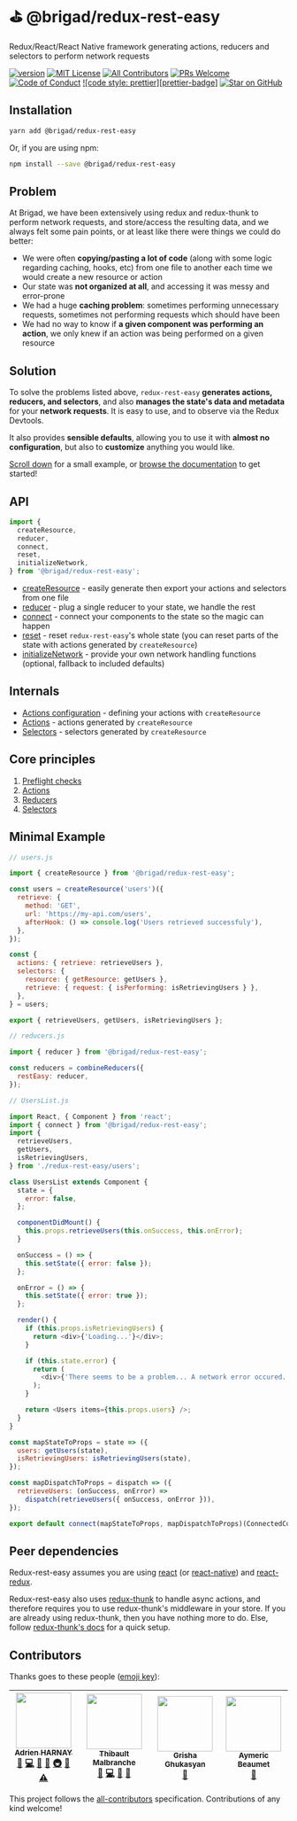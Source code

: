 # ⛳ @brigad/redux-rest-easy

Redux/React/React Native framework generating actions, reducers and selectors to perform network requests

[![version][version-badge]][package]
[![MIT License][license-badge]][license]
[![All Contributors](https://img.shields.io/badge/all_contributors-4-orange.svg?style=flat-square)](#contributors)
[![PRs Welcome][prs-badge]][prs]
[![Code of Conduct][coc-badge]][coc]
[![code style: prettier][prettier-badge]][prettier]
[![Star on GitHub][github-star-badge]][github-star]

## Installation

```bash
yarn add @brigad/redux-rest-easy
```

Or, if you are using npm:

```bash
npm install --save @brigad/redux-rest-easy
```

## Problem

At Brigad, we have been extensively using redux and redux-thunk to perform network requests, and store/access the resulting data, and we always felt some pain points, or at least like there were things we could do better:

* We were often **copying/pasting a lot of code** (along with some logic regarding caching, hooks, etc) from one file to another each time we would create a new resource or action
* Our state was **not organized at all**, and accessing it was messy and error-prone
* We had a huge **caching problem**: sometimes performing unnecessary requests, sometimes not performing requests which should have been
* We had no way to know if **a given component was performing an action**, we only knew if an action was being performed on a given resource

## Solution

To solve the problems listed above, `redux-rest-easy` **generates actions, reducers, and selectors**, and also **manages the state's data and metadata** for your **network requests**. It is easy to use, and to observe via the Redux Devtools.

It also provides **sensible defaults**, allowing you to use it with **almost no configuration**, but also to **customize** anything you would like.

[Scroll down](#minimal-example) for a small example, or [browse the documentation](#api) to get started!

## API

```js
import {
  createResource,
  reducer,
  connect,
  reset,
  initializeNetwork,
} from '@brigad/redux-rest-easy';
```

* [createResource](./docs/api/createResource.md) - easily generate then export your actions and selectors from one file
* [reducer](./docs/api/reducer.md) - plug a single reducer to your state, we handle the rest
* [connect](./docs/api/connect.md) - connect your components to the state so the magic can happen
* [reset](./docs/api/reset.md) - reset `redux-rest-easy`'s whole state (you can reset parts of the state with actions generated by `createResource`)
* [initializeNetwork](./docs/api/initializeNetwork.md) - provide your own network handling functions (optional, fallback to included defaults)

## Internals

* [Actions configuration](./docs/api/createResource/actionsConfig.md) - defining your actions with `createResource`
* [Actions](./docs/api/createResource/actions.md) - actions generated by `createResource`
* [Selectors](./docs/api/createResource/selectors.md) - selectors generated by `createResource`

## Core principles

1. [Preflight checks](./docs/principles/preflight.md)
2. [Actions](./docs/principles/actions.md)
3. [Reducers](./docs/principles/reducers.md)
4. [Selectors](./docs/principles/selectors.md)

## Minimal Example

```js
// users.js

import { createResource } from '@brigad/redux-rest-easy';

const users = createResource('users')({
  retrieve: {
    method: 'GET',
    url: 'https://my-api.com/users',
    afterHook: () => console.log('Users retrieved successfuly'),
  },
});

const {
  actions: { retrieve: retrieveUsers },
  selectors: {
    resource: { getResource: getUsers },
    retrieve: { request: { isPerforming: isRetrievingUsers } },
  },
} = users;

export { retrieveUsers, getUsers, isRetrievingUsers };
```

```js
// reducers.js

import { reducer } from '@brigad/redux-rest-easy';

const reducers = combineReducers({
  restEasy: reducer,
});
```

```js
// UsersList.js

import React, { Component } from 'react';
import { connect } from '@brigad/redux-rest-easy';
import {
  retrieveUsers,
  getUsers,
  isRetrievingUsers,
} from './redux-rest-easy/users';

class UsersList extends Component {
  state = {
    error: false,
  };

  componentDidMount() {
    this.props.retrieveUsers(this.onSuccess, this.onError);
  }

  onSuccess = () => {
    this.setState({ error: false });
  };

  onError = () => {
    this.setState({ error: true });
  };

  render() {
    if (this.props.isRetrievingUsers) {
      return <div>{'Loading...'}</div>;
    }

    if (this.state.error) {
      return (
        <div>{'There seems to be a problem... A network error occured.'}</div>
      );
    }

    return <Users items={this.props.users} />;
  }
}

const mapStateToProps = state => ({
  users: getUsers(state),
  isRetrievingUsers: isRetrievingUsers(state),
});

const mapDispatchToProps = dispatch => ({
  retrieveUsers: (onSuccess, onError) =>
    dispatch(retrieveUsers({ onSuccess, onError })),
});

export default connect(mapStateToProps, mapDispatchToProps)(ConnectedComponent);
```

## Peer dependencies

Redux-rest-easy assumes you are using [react][react] (or [react-native][react-native]) and [react-redux][react-redux].

Redux-rest-easy also uses [redux-thunk][redux-thunk] to handle async actions, and therefore requires you to use redux-thunk's middleware in your store. If you are already using redux-thunk, then you have nothing more to do. Else, follow [redux-thunk's docs][redux-thunk-installation] for a quick setup.

## Contributors

Thanks goes to these people ([emoji key][emojis]):

<!-- ALL-CONTRIBUTORS-LIST:START - Do not remove or modify this section -->

<!-- prettier-ignore -->
| [<img src="https://avatars1.githubusercontent.com/u/15089053?v=4" width="100px;"/><br /><sub><b>Adrien HARNAY</b></sub>](https://adrien.harnay.me)<br />[📝](#blog-Zephir77167 "Blogposts") [💻](https://github.com/Brigad/@brigad/redux-rest-easy/commits?author=Zephir77167 "Code") [📖](https://github.com/Brigad/@brigad/redux-rest-easy/commits?author=Zephir77167 "Documentation") [🤔](#ideas-Zephir77167 "Ideas, Planning, & Feedback") [🚇](#infra-Zephir77167 "Infrastructure (Hosting, Build-Tools, etc)") [👀](#review-Zephir77167 "Reviewed Pull Requests") [⚠️](https://github.com/Brigad/@brigad/redux-rest-easy/commits?author=Zephir77167 "Tests") | [<img src="https://avatars1.githubusercontent.com/u/6181446?v=4" width="100px;"/><br /><sub><b>Thibault Malbranche</b></sub>](https://github.com/Titozzz)<br />[🐛](https://github.com/Brigad/@brigad/redux-rest-easy/issues?q=author%3ATitozzz "Bug reports") [💻](https://github.com/Brigad/@brigad/redux-rest-easy/commits?author=Titozzz "Code") [🤔](#ideas-Titozzz "Ideas, Planning, & Feedback") [👀](#review-Titozzz "Reviewed Pull Requests") | [<img src="https://avatars3.githubusercontent.com/u/11462388?v=4" width="100px;"/><br /><sub><b>Grisha Ghukasyan</b></sub>](https://github.com/eole1712)<br />[🤔](#ideas-eole1712 "Ideas, Planning, & Feedback") | [<img src="https://avatars1.githubusercontent.com/u/569243?v=4" width="100px;"/><br /><sub><b>Aymeric Beaumet</b></sub>](https://aymericbeaumet.com)<br />[🤔](#ideas-aymericbeaumet "Ideas, Planning, & Feedback") |
| :---: | :---: | :---: | :---: |

<!-- ALL-CONTRIBUTORS-LIST:END -->

This project follows the [all-contributors][all-contributors] specification.
Contributions of any kind welcome!

[version-badge]: https://img.shields.io/npm/v/@brigad/redux-rest-easy.svg?style=flat-square
[package]: https://www.npmjs.com/package/@brigad/redux-rest-easy
[license-badge]: https://img.shields.io/npm/l/@brigad/redux-rest-easy.svg?style=flat-square
[license]: https://github.com/Brigad/redux-rest-easy/blob/master/LICENSE
[prs-badge]: https://img.shields.io/badge/PRs-welcome-brightgreen.svg?style=flat-square
[prs]: http://makeapullrequest.com
[coc-badge]: https://img.shields.io/badge/code%20of-conduct-ff69b4.svg?style=flat-square
[coc]: https://github.com/Brigad/redux-rest-easy/blob/master/other/CODE_OF_CONDUCT.md
[prettier-bade]: https://img.shields.io/badge/code_style-prettier-ff69b4.svg?style=flat-square
[prettier]: https://github.com/prettier/prettier
[github-star-badge]: https://img.shields.io/github/stars/Brigad/redux-rest-easy.svg?style=social
[github-star]: https://github.com/Brigad/redux-rest-easy/stargazers
[react]: https://github.com/facebook/react
[react-native]: https://github.com/facebook/react-native
[react-redux]: https://github.com/reactjs/react-redux
[redux-thunk]: https://github.com/gaearon/redux-thunk
[redux-thunk-installation]: https://github.com/gaearon/redux-thunk#installation
[emojis]: https://github.com/kentcdodds/all-contributors#emoji-key
[all-contributors]: https://github.com/kentcdodds/all-contributors
